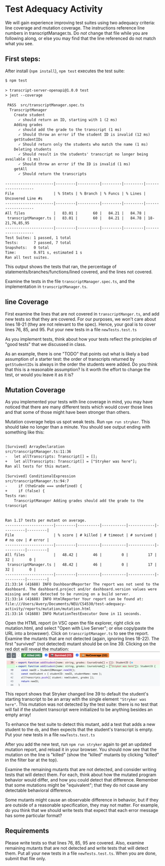 # Test Adequacy Activity
We will gain experience improving test suites using two adequacy criteria: line coverage and mutation coverage. The instructions reference line numbers in transcriptManager.ts. Do *not* change that file while you are following along, or else you may find that the line referenced do not match what you see.

## First steps:
After install (`npm install`), `npm test` executes the test suite:

```
$ npm test

> transcript-server-openapi@1.0.0 test
> jest --coverage

 PASS  src/transcriptManager.spec.ts
  TranscriptManager
    Create student
      ✓ should return an ID, starting with 1 (2 ms)
    Adding grades
      ✓ should add the grade to the transcript (1 ms)
      ✓ Should throw an error if the student ID is invalid (12 ms)
    getStudentIDs
      ✓ Should return only the students who match the name (1 ms)
    Deleting students
      ✓ Should result in the students' transcript no longer being available (1 ms)
      ✓ Should throw an error if the ID is invalid (1 ms)
    getAll
      ✓ Should return the transcripts

----------------------|---------|----------|---------|---------|-------------------
File                  | % Stmts | % Branch | % Funcs | % Lines | Uncovered Line #s 
----------------------|---------|----------|---------|---------|-------------------
All files             |   83.01 |       60 |   84.21 |   84.78 |                   
 transcriptManager.ts |   83.01 |       60 |   84.21 |   84.78 | 18-21,76,85,95    
----------------------|---------|----------|---------|---------|-------------------
Test Suites: 1 passed, 1 total
Tests:       7 passed, 7 total
Snapshots:   0 total
Time:        0.971 s, estimated 1 s
Ran all test suites.
```

This output shows the tests that ran, the percentage of statements/branches/functions/lined covered, and the lines not covered.

Examine the tests in the file `transcriptManager.spec.ts`, and the implementation in `transcriptManager.ts`. 

## line Coverage

First examine the lines that are not covered in `transcriptManger.ts`, and add new tests so that they are covered.  For our purposes, we won't  care about lines 18-21 (they are not relevant to the spec). Hence, your goal is to cover lines 76, 85, and 95.  Put your new tests in a file `newTests.test.ts`

As you implement tests, think about how your tests reflect the principles of "good tests" that we discussed in class.

As an example, there is one "TODO" that points out what is likely a bad assumption of a starter test: the order of transcripts returned by `getStudentIDs` is always in the order the students were added. Do you think that this is a reasonable assumption? Is it worth the effort to change the test, or would you leave it as it is?

## Mutation Coverage

As you implemented your tests with line coverage in mind, you may have noticed that there are many different tests which would cover those lines and that some of those might have been stronger than others.

Mutation coverage helps us spot weak tests. Run `npm run stryker`. This should take no longer than a minute. You should see output ending with something like this:

```

[Survived] ArrayDeclaration
src/transcriptManager.ts:11:36
-   let allTranscripts: Transcript[] = [];
+   let allTranscripts: Transcript[] = ["Stryker was here"];
Ran all tests for this mutant.

[Survived] ConditionalExpression
src/transcriptManager.ts:94:7
-     if (theGrade === undefined) {
+     if (false) {
Tests ran:
    TranscriptManager Adding grades should add the grade to the transcript


Ran 1.17 tests per mutant on average.
----------------------|---------|----------|-----------|------------|----------|---------|
File                  | % score | # killed | # timeout | # survived | # no cov | # error |
----------------------|---------|----------|-----------|------------|----------|---------|
All files             |   48.42 |       46 |         0 |         17 |       32 |       0 |
 transcriptManager.ts |   48.42 |       46 |         0 |         17 |       32 |       0 |
----------------------|---------|----------|-----------|------------|----------|---------|
21:33:14 (41688) INFO DashboardReporter The report was not send to the dashboard. The dashboard.project and/or dashboard.version values were missing and not detected to be running on a build server.
21:33:14 (41688) INFO HtmlReporter Your report can be found at: file:///Users/Avery/Documents/NEU/CS4530/test-adequacy-activity/reports/mutation/mutation.html
21:33:14 (41688) INFO MutationTestExecutor Done in 11 seconds.
```

Open the HTML report (in VSC open the file explorer, right click on mutation.html, and select "Open with Live Server"; or else copy/paste the URL into a browswer). Click on `transcriptManager.ts` to see the report. Examine the mutants that are not detected (again, ignoring lines 18-22). The first "survived" (not detected) mutant should be on line 39. Clicking on the red dot will reveal the mutation:
![Mutation report screenshot showing mutant on line 39 "ArrayDeclaration Survived"](mutantReport.png)

This report shows that Stryker changed line 39 to default the student's starting transcript to be an array with the single element `"Stryker was here"`. This mutation was not detected by the test suite: there is no test that will fail if the student transcript were initialized to be anything besides an empty array!
 
To enhance the test suite to detect this mutant, add a test that adds a new student to the `db`, and then expects that the student's transcript is empty.  Put your new tests in a file `newTests.test.ts`

After you add the new test, run `npm run stryker` again to get an updated mutation report, and reload it in your browser. You should now see that the mutation on the line is "killed" (show the "killed" mutants by clicking "killed" in the filter bar at the top).

Examine the remaining mutants that are not detected, and consider writing tests that will detect them. For each, think about how the mutated program behavior would differ, and how you could detect that difference. Remember that some mutations might be "equivalent"; that they do not cause any detectable behavioral difference. 

Some mutants might cause an observable difference in behavior, but if they are outside of a reasonable specification, they may not matter. For example, do you think that we should write tests that expect that each error message has some particular format?


## Requirements
Please write tests so that lines 76, 85, 95 are covered. Also, examine remaining mutants that are not detected and write tests that will detect them. Put all your new tests in a file `newTests.test.ts`. When you are done, submit that file only.